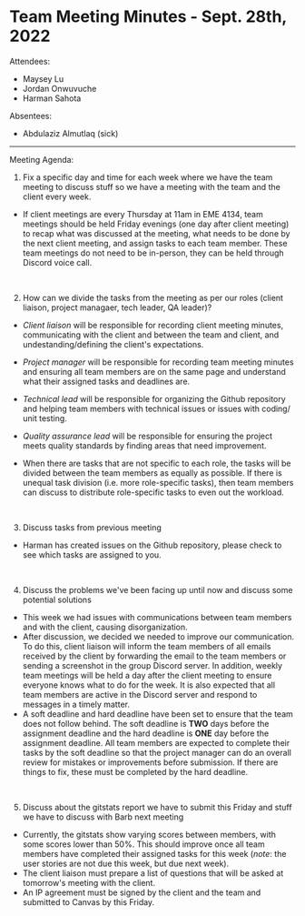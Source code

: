 # Team Meeting Minutes - Sept. 28th, 2022

Attendees:

- Maysey Lu
- Jordan Onwuvuche
- Harman Sahota

Absentees:

- Abdulaziz Almutlaq (sick)

---

Meeting Agenda:

1. Fix a specific day and time for each week where we have the team meeting to discuss stuff so we have a meeting with the team and the client every week.

- If client meetings are every Thursday at 11am in EME 4134, team meetings should be held Friday evenings (one day after client meeting) to recap what was discussed at the meeting, what needs to be done by the next client meeting, and assign tasks to each team member. These team meetings do not need to be in-person, they can be held through Discord voice call.

<br>

2. How can we divide the tasks from the meeting as per our roles (client liaison, project managaer, tech leader, QA leader)?

- *Client liaison* will be responsible for recording client meeting minutes, communicating with the client and between the team and client, and undestanding/defining the client's expectations.
- *Project manager* will be responsible for recording team meeting minutes and ensuring all team members are on the same page and understand what their assigned tasks and deadlines are.
- *Technical lead* will be responsible for organizing the Github repository and helping team members with technical issues or issues with coding/ unit testing.
- *Quality assurance lead* will be responsible for ensuring the project meets quality standards by finding areas that need improvement.

- When there are tasks that are not specific to each role, the tasks will be divided between the team members as equally as possible. If there is unequal task division (i.e. more role-specific tasks), then team members can discuss to distribute role-specific tasks to even out the workload.

<br>

3. Discuss tasks from previous meeting

- Harman has created issues on the Github repository, please check to see which tasks are assigned to you.

<br>

4. Discuss the problems we've been facing up until now and discuss some potential solutions

- This week we had issues with communications between team members and with the client,  causing disorganization.
- After discussion, we decided we needed to improve our communication. To do this, client liaison will inform the team members of all emails received by the client by forwarding the email to the team members or sending a screenshot in the group Discord server. In addition, weekly team meetings will be held a day after the client meeting to ensure everyone knows what to do for the week. It is also expected that all team members are active in the Discord server and respond to messages in a timely matter.
- A soft deadline and hard deadline have been set to ensure that the team does not follow behind. The soft deadline is **TWO** days before the assignment deadline and the hard deadline is **ONE** day before the assignment deadline. All team members are expected to complete their tasks by the soft deadline so that the project manager can do an overall review for mistakes or improvements before submission. If there are things to fix, these must be completed by the hard deadline. 

<br>

5. Discuss about the gitstats report we have to submit this Friday and stuff we have to discuss with Barb next meeting

- Currently, the gitstats show varying scores between members, with some scores lower than 50%. This should improve once all team members have completed their assigned tasks for this week (*note*: the user stories are not due this week, but due next week).
- The client liaison must prepare a list of questions that will be asked at tomorrow's meeting with the client.
- An IP agreement must be signed by the client and the team and submitted to Canvas by this Friday. 